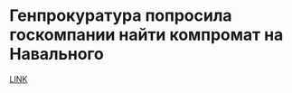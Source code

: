 # Генпрокуратура попросила госкомпании найти компромат на Навального



[LINK](https://varlamov.ru/1713381.html)